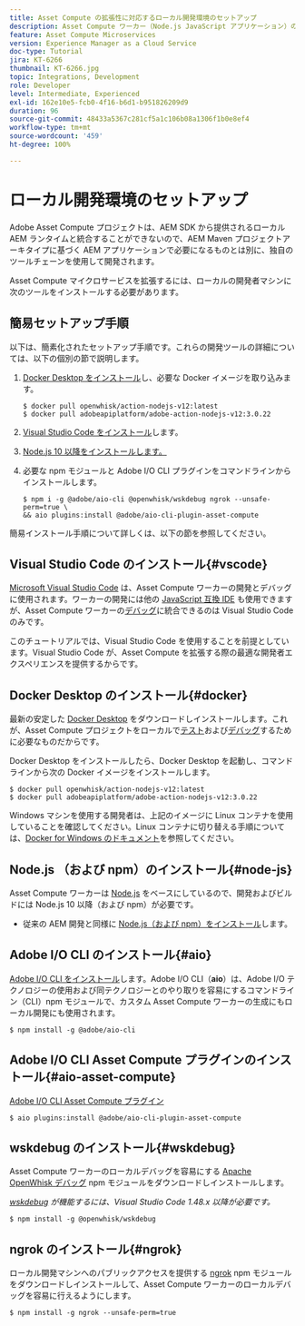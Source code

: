 ```yaml
---
title: Asset Compute の拡張性に対応するローカル開発環境のセットアップ
description: Asset Compute ワーカー（Node.js JavaScript アプリケーション）の開発には、Node.js や様々な npm モジュールから Docker Desktop や Microsoft Visual Studio Code に至るまで、従来の AEM 開発とは異なる特有の開発ツールが必要になります。
feature: Asset Compute Microservices
version: Experience Manager as a Cloud Service
doc-type: Tutorial
jira: KT-6266
thumbnail: KT-6266.jpg
topic: Integrations, Development
role: Developer
level: Intermediate, Experienced
exl-id: 162e10e5-fcb0-4f16-b6d1-b951826209d9
duration: 96
source-git-commit: 48433a5367c281cf5a1c106b08a1306f1b0e8ef4
workflow-type: tm+mt
source-wordcount: '459'
ht-degree: 100%

---
```


# ローカル開発環境のセットアップ

Adobe Asset Compute プロジェクトは、AEM SDK から提供されるローカル AEM ランタイムと統合することができないので、AEM Maven プロジェクトアーキタイプに基づく AEM アプリケーションで必要になるものとは別に、独自のツールチェーンを使用して開発されます。

Asset Compute マイクロサービスを拡張するには、ローカルの開発者マシンに次のツールをインストールする必要があります。

## 簡易セットアップ手順

以下は、簡素化されたセットアップ手順です。これらの開発ツールの詳細については、以下の個別の節で説明します。

1. [Docker Desktop をインストール](https://www.docker.com/products/docker-desktop)し、必要な Docker イメージを取り込みます。

   ```
   $ docker pull openwhisk/action-nodejs-v12:latest
   $ docker pull adobeapiplatform/adobe-action-nodejs-v12:3.0.22
   ```

1. [Visual Studio Code をインストール](https://code.visualstudio.com/download)します。
1. [Node.js 10 以降をインストールします。](../../local-development-environment/development-tools.md#node-js)
1. 必要な npm モジュールと Adobe I/O CLI プラグインをコマンドラインからインストールします。

   ```
   $ npm i -g @adobe/aio-cli @openwhisk/wskdebug ngrok --unsafe-perm=true \
   && aio plugins:install @adobe/aio-cli-plugin-asset-compute
   ```

簡易インストール手順について詳しくは、以下の節を参照してください。

## Visual Studio Code のインストール{#vscode}

[Microsoft Visual Studio Code](https://code.visualstudio.com/download) は、Asset Compute ワーカーの開発とデバッグに使用されます。ワーカーの開発には他の [JavaScript 互換 IDE](../../local-development-environment/development-tools.md#set-up-the-development-ide) も使用できますが、Asset Compute ワーカーの[デバッグ](../test-debug/debug.md)に統合できるのは Visual Studio Code のみです。

このチュートリアルでは、Visual Studio Code を使用することを前提としています。Visual Studio Code が、Asset Compute を拡張する際の最適な開発者エクスペリエンスを提供するからです。

## Docker Desktop のインストール{#docker}

最新の安定した [Docker Desktop](https://www.docker.com/products/docker-desktop) をダウンロードしインストールします。これが、Asset Compute プロジェクトをローカルで[テスト](../test-debug/test.md)および[デバッグ](../test-debug/debug.md)するために必要なものだからです。

Docker Desktop をインストールしたら、Docker Desktop を起動し、コマンドラインから次の Docker イメージをインストールします。

```
$ docker pull openwhisk/action-nodejs-v12:latest
$ docker pull adobeapiplatform/adobe-action-nodejs-v12:3.0.22
```

Windows マシンを使用する開発者は、上記のイメージに Linux コンテナを使用していることを確認してください。Linux コンテナに切り替える手順については、[Docker for Windows のドキュメント](https://docs.docker.com/docker-for-windows/)を参照してください。

## Node.js （および npm）のインストール{#node-js}

Asset Compute ワーカーは [Node.js](https://nodejs.org/) をベースにしているので、開発およびビルドには Node.js 10 以降（および npm）が必要です。

+ 従来の AEM 開発と同様に [Node.js（および npm）をインストール](../../local-development-environment/development-tools.md#node-js)します。

## Adobe I/O CLI のインストール{#aio}

[Adobe I/O CLI をインストール](../../local-development-environment/development-tools.md#aio-cli)します。Adobe I/O CLI（__aio__）は、Adobe I/O テクノロジーの使用および同テクノロジーとのやり取りを容易にするコマンドライン（CLI）npm モジュールで、カスタム Asset Compute ワーカーの生成にもローカル開発にも使用されます。

```
$ npm install -g @adobe/aio-cli
```

## Adobe I/O CLI Asset Compute プラグインのインストール{#aio-asset-compute}

[Adobe I/O CLI Asset Compute プラグイン](https://github.com/adobe/aio-cli-plugin-asset-compute)

```
$ aio plugins:install @adobe/aio-cli-plugin-asset-compute
```

## wskdebug のインストール{#wskdebug}

Asset Compute ワーカーのローカルデバッグを容易にする [Apache OpenWhisk デバッグ](https://www.npmjs.com/package/@openwhisk/wskdebug) npm モジュールをダウンロードしインストールします。

_[wskdebug](#wskdebug) が機能するには、Visual Studio Code 1.48.x 以降が必要です。_

```
$ npm install -g @openwhisk/wskdebug
```

## ngrok のインストール{#ngrok}

ローカル開発マシンへのパブリックアクセスを提供する [ngrok](https://www.npmjs.com/package/ngrok) npm モジュールをダウンロードしインストールして、Asset Compute ワーカーのローカルデバッグを容易に行えるようにします。

```
$ npm install -g ngrok --unsafe-perm=true
```
